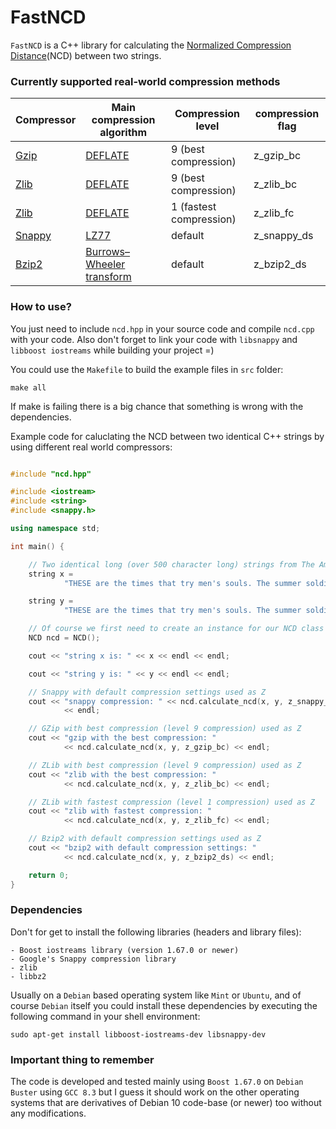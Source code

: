 # FastNCD

`FastNCD` is a C++ library for calculating the [Normalized Compression Distance](https://en.wikipedia.org/wiki/Normalized_compression_distance)(NCD) between two strings.

### Currently supported real-world compression methods

| Compressor | Main compression algorithm | Compression level | compression flag |
|--------|--------|--------|--------|
|    [Gzip](https://en.wikipedia.org/wiki/Gzip)    |  [DEFLATE](https://en.wikipedia.org/wiki/DEFLATE)      |  9 (best compression)     |  z_gzip_bc      |
|    [Zlib](https://en.wikipedia.org/wiki/Zlib) |  [DEFLATE](https://en.wikipedia.org/wiki/DEFLATE)      |  9 (best compression)      |  z_zlib_bc      |
|    [Zlib](https://en.wikipedia.org/wiki/Zlib) | [DEFLATE](https://en.wikipedia.org/wiki/DEFLATE)      |  1 (fastest compression)      |  z_zlib_fc      |
|    [Snappy](https://en.wikipedia.org/wiki/Snappy_(compression))    |  [LZ77](https://en.wikipedia.org/wiki/LZ77_and_LZ78)      |  default      |  z_snappy_ds      |
|    [Bzip2](https://en.wikipedia.org/wiki/Bzip2)    |  [Burrows–Wheeler transform](https://en.wikipedia.org/wiki/Burrows–Wheeler_transform)      |  default      |  z_bzip2_ds      |


### How to use?

You just need to include `ncd.hpp` in your source code and compile `ncd.cpp` with your code. Also don't forget to link your code with `libsnappy` and `libboost iostreams` while building your project =)

You could use the `Makefile` to build the example files in `src` folder:

	make all

If make is failing there is a big chance that something is wrong with the dependencies.

Example code for caluclating the NCD between two identical C++ strings by using different real world compressors:


```cpp

#include "ncd.hpp"

#include <iostream>
#include <string>
#include <snappy.h>

using namespace std;

int main() {

	// Two identical long (over 500 character long) strings from The American Crisis by Thomas Paine
	string x =
			"THESE are the times that try men's souls. The summer soldier and the sunshine patriot will, in this crisis, shrink from the service of their country; but he that stands by it now, deserves the love and thanks of man and woman. Tyranny, like hell, is not easily conquered; yet we have this consolation with us, that the harder the conflict, the more glorious the triumph. What we obtain too cheap, we esteem too lightly: it is dearness only that gives every thing its value. Heaven knows how to put a proper price upon its goods; and it would be strange indeed if so celestial an article as FREEDOM should not be highly rated";

	string y =
			"THESE are the times that try men's souls. The summer soldier and the sunshine patriot will, in this crisis, shrink from the service of their country; but he that stands by it now, deserves the love and thanks of man and woman. Tyranny, like hell, is not easily conquered; yet we have this consolation with us, that the harder the conflict, the more glorious the triumph. What we obtain too cheap, we esteem too lightly: it is dearness only that gives every thing its value. Heaven knows how to put a proper price upon its goods; and it would be strange indeed if so celestial an article as FREEDOM should not be highly rated";

	// Of course we first need to create an instance for our NCD class ;)
	NCD ncd = NCD();

	cout << "string x is: " << x << endl << endl;

	cout << "string y is: " << y << endl << endl;

	// Snappy with default compression settings used as Z
	cout << "snappy compression: " << ncd.calculate_ncd(x, y, z_snappy_ds)
			<< endl;

	// GZip with best compression (level 9 compression) used as Z
	cout << "gzip with the best compression: "
			<< ncd.calculate_ncd(x, y, z_gzip_bc) << endl;

	// ZLib with best compression (level 9 compression) used as Z
	cout << "zlib with the best compression: "
			<< ncd.calculate_ncd(x, y, z_zlib_bc) << endl;

	// ZLib with fastest compression (level 1 compression) used as Z
	cout << "zlib with fastest compression: "
			<< ncd.calculate_ncd(x, y, z_zlib_fc) << endl;

	// Bzip2 with default compression settings used as Z
	cout << "bzip2 with default compression settings: "
			<< ncd.calculate_ncd(x, y, z_bzip2_ds) << endl;

	return 0;
}


```



### Dependencies

Don't for get to install the following libraries (headers and library files):

	- Boost iostreams library (version 1.67.0 or newer)
	- Google's Snappy compression library
	- zlib
	- libbz2

Usually on a `Debian` based operating system like `Mint` or `Ubuntu`, and of course `Debian` itself you could install these dependencies by executing the following command in your shell environment:

	sudo apt-get install libboost-iostreams-dev libsnappy-dev

### Important thing to remember
The code is developed and tested mainly using `Boost 1.67.0` on `Debian Buster` using `GCC 8.3` but I guess it should work on the other operating systems that are derivatives of Debian 10 code-base (or newer) too without any modifications.